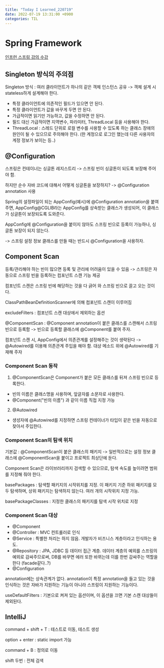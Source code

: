 ```yaml
---
title: "Today I Learned_220719"
date: 2022-07-19 13:31:00 +0900
categories: TIL
---
```


# Spring Framework
[인프런 스프링 강의 수강](https://www.inflearn.com/course/%EC%8A%A4%ED%94%84%EB%A7%81-%ED%95%B5%EC%8B%AC-%EC%9B%90%EB%A6%AC-%EA%B8%B0%EB%B3%B8%ED%8E%B8/dashboard)

## Singleton 방식의 주의점
Singleton 방식 : 여러 클라이언트가 하나의 같은 객체 인스턴스 공유 -> 객체 설계 시 stateless하게 설계해야 한다.
- 특정 클라이언트에 의존적인 필드가 있으면 안 된다.
- 특정 클라이언트가 값을 바꾸게 두면 안 된다.
- 가급적이면 읽기만 가능하고, 값을 수정하면 안 된다.
- 필드 대신 가급적이면 지역변수, 파라미터, ThreadLocal 등을 사용해야 한다.
- ThreadLocal : 스레드 단위로 로컬 변수를 사용할 수 있도록 하는 클래스
장애의 원인이 될 수 있으므로 주의해야 한다. (한 계정으로 로그인 했는데 다른 사용자의 계정 정보가 보이는 등..)

## @Configuration
스프링은 컨테이너는 싱글톤 레지스트리 -> 스프링 빈이 싱글톤이 되도록 보장해 주어야 함.

하지만 순수 자바 코드에 대해서 어떻게 싱글톤을 보장하지? -> @Configuration annotation 사용

Spring의 설정파일이 되는 AppConfig(예시)에 @Configuration annotation을 붙여주면, AppConfig@CGLIB라는 AppConfig를 상속받는 클래스가 생성되어, 이 클래스가 싱글톤이 보장되도록 도와준다.

AppConfig에 @Configuration을 붙이지 않아도 스프링 빈으로 등록이 가능하나, 싱글톤 보장이 되지 않는다.

-> 스프링 설정 정보 클래스를 만들 때는 반드시 @Configuration을 사용하자.

## Component Scan
등록/관리해야 하는 빈이 많으면 등록 및 관리에 어려움이 있을 수 있음 -> 스프링은 자동으로 스프링 빈을 등록하는 컴포넌트 스캔 기능 제공

컴포넌트 스캔은 스프링 빈에 해당하는 것을 다 긁어 와 스프링 빈으로 끌고 오는 것이다.

ClassPathBeanDefinitionScanner에 의해 컴포넌트 스캔이 이루어짐 

excludeFilters : 컴포넌트 스캔 대상에서 제외하는 옵션 

@ComponentScan : @Component annotation이 붙은 클래스를 스캔해서 스프링 빈으로 등록함 -> 빈으로 등록할 클래스에 @Component를 붙여 주자.

컴포넌트 스캔 시, AppConfig에서 의존관계를 설정해주는 것이 생략된다 -> @Autowired를 이용해 의존관계 주입을 해야 함. 대상 메소드 위에 @Autowired를 기재해 주자

### Component Scan 동작
1. @ComponentScan은 Component가 붙은 모든 클래스를 뒤져 스프링 빈으로 등록한다.
- 빈의 이름은 클래스명을 사용하며, 앞글자를 소문자로 사용한다.
- @Component("빈의 이름") 과 같이 이름 직접 지정 가능
2. @Autowired
- 생성자에 @Autowired를 지정하면 스프링 컨테이너가 타입이 같은 빈을 자동으로 찾아서 주입한다.

### Component Scan의 탐색 위치
기본값 : @ComponentScan이 붙은 클래스의 패키지 -> 일반적으로는 설정 정보 클래스에 @ComponentScan을 붙이고 프로젝트 최상단에 둔다.

Component Scan은 라이브러리까지 검색할 수 있으므로, 탐색 속도를 높이려면 범위를 지정해 줘야 한다.

basePackages : 탐색할 패키지의 시작위치를 지정. 이 패키지 기준 하위 패키지를 모두 탐색하며, 상위 패키지는 탐색하지 않는다. 여러 개의 시작위치 지정 가능.

basePackageClasses : 지정한 클래스의 패키지를 탐색 시작 위치로 지정

### Component Scan 대상
- @Component
- @Controller : MVC 컨트롤러로 인식
- @Service : 특별한 처리는 하지 않음. 개발자가 비즈니스 계층이라고 인식하는 용도.
- @Repository : JPA, JDBC 등 데이터 접근 계층. 데이터 계층의 예외를 스프링의 예외로 감싸주므로써, DB를 바꾸면 에러 또한 바뀌는데 이를 한번 감싸주는 역할을 한다 (facade같다..?)
- @Configuration

annotation에는 상속관계가 없다. annotation이 특정 annotation을 들고 있는 것을 인식하는 것은 자바가 지원하는 기능이 아니라 스프링이 지원하는 기능이다.

useDefaultFilters : 기본으로 켜져 있는 옵션이며, 이 옵션을 끄면 기본 스캔 대상들이 제외된다.

## IntelliJ
command + shift + T : 테스트로 이동, 테스트 생성

option + enter : static import 가능 

command + B : 정의로 이동 

shift 두번 : 전체 검색 